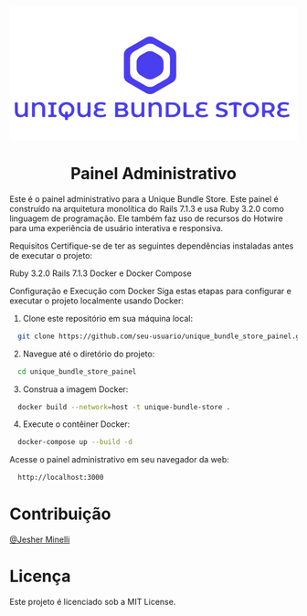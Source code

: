 ![Logo da Unique Bundle Store](app/assets/images/admin/logo.png)

<h1 style="text-align:center;">Painel Administrativo</h1>

Este é o painel administrativo para a Unique Bundle Store. Este painel é construído na arquitetura monolítica do Rails 7.1.3 e usa Ruby 3.2.0 como linguagem de programação. Ele também faz uso de recursos do Hotwire para uma experiência de usuário interativa e responsiva.

Requisitos
Certifique-se de ter as seguintes dependências instaladas antes de executar o projeto:

Ruby 3.2.0
Rails 7.1.3
Docker e Docker Compose

Configuração e Execução com Docker
Siga estas etapas para configurar e executar o projeto localmente usando Docker:

1. Clone este repositório em sua máquina local:

```bash
  git clone https://github.com/seu-usuario/unique_bundle_store_painel.git
```
2. Navegue até o diretório do projeto:
  
```bash
  cd unique_bundle_store_painel
```

3. Construa a imagem Docker:

```bash
  docker build --network=host -t unique-bundle-store .
```

4. Execute o contêiner Docker:

```bash
  docker-compose up --build -d
```

Acesse o painel administrativo em seu navegador da web:

```bash
  http://localhost:3000
```


# Contribuição
[@Jesher Minelli](https://github.com/jesherdevsk8)

# Licença
Este projeto é licenciado sob a MIT License.

